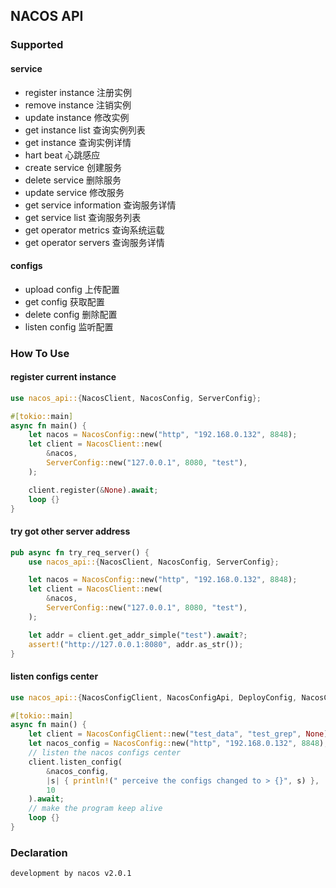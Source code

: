 ## NACOS API

### Supported

#### service

- register instance 注册实例
- remove instance 注销实例
- update instance 修改实例
- get instance list 查询实例列表
- get instance 查询实例详情
- hart beat 心跳感应
- create service 创建服务
- delete service 删除服务
- update service 修改服务
- get service information 查询服务详情
- get service list 查询服务列表
- get operator metrics 查询系统运载
- get operator servers 查询服务详情

#### configs

- upload config 上传配置
- get config 获取配置
- delete config 删除配置
- listen config 监听配置

### How To Use

#### register current instance

```rust
use nacos_api::{NacosClient, NacosConfig, ServerConfig};

#[tokio::main]
async fn main() {
    let nacos = NacosConfig::new("http", "192.168.0.132", 8848);
    let client = NacosClient::new(
        &nacos,
        ServerConfig::new("127.0.0.1", 8080, "test"),
    );

    client.register(&None).await;
    loop {}
}
```

#### try got other server address

```rust
pub async fn try_req_server() {
    use nacos_api::{NacosClient, NacosConfig, ServerConfig};

    let nacos = NacosConfig::new("http", "192.168.0.132", 8848);
    let client = NacosClient::new(
        &nacos,
        ServerConfig::new("127.0.0.1", 8080, "test"),
    );

    let addr = client.get_addr_simple("test").await?;
    assert!("http://127.0.0.1:8080", addr.as_str());
}
```

#### listen configs center

```rust
use nacos_api::{NacosConfigClient, NacosConfigApi, DeployConfig, NacosConfig};

#[tokio::main]
async fn main() {
    let client = NacosConfigClient::new("test_data", "test_grep", None);
    let nacos_config = NacosConfig::new("http", "192.168.0.132", 8848);
    // listen the nacos configs center
    client.listen_config(
        &nacos_config,
        |s| { println!(" perceive the configs changed to > {}", s) },
        10
    ).await;
    // make the program keep alive
    loop {}
}
```

### Declaration

    development by nacos v2.0.1